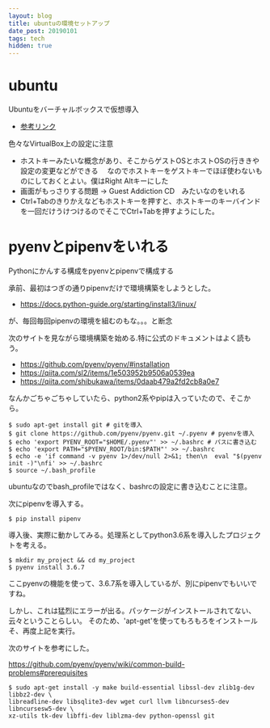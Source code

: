 ```yaml
---
layout: blog
title: ubuntuの環境セットアップ
date_post: 20190101
tags: tech
hidden: true
---
```



# ubuntu
Ubuntuをバーチャルボックスで仮想導入
* [参考リンク](https://qiita.com/pyon_kiti_jp/items/0be8ac17439abf418e48)

色々なVirtualBox上の設定に注意

* ホストキーみたいな概念があり、そこからゲストOSとホストOSの行ききや設定の変更などができる
　なのでホストキーをゲストキーでほぼ使わないものにしておくとよい。僕はRight Altキーにした
* 画面がもっさりする問題 → Guest Addiction CD　みたいなのをいれる
* Ctrl+Tabのきりかえなどもホストキーを押すと、ホストキーのキーバインドを一回だけうけつけるのでそこでCtrl+Tabを押すようにした。


# pyenvとpipenvをいれる
Pythonにかんする構成をpyenvとpipenvで構成する

承前、最初はつぎの通りpipenvだけで環境構築をしようとした。

* https://docs.python-guide.org/starting/install3/linux/

が、毎回毎回pipenvの環境を組むのもな。。。と断念

次のサイトを見ながら環境構築を始める.特に公式のドキュメントはよく読もう。

* https://github.com/pyenv/pyenv/#installation
* https://qiita.com/sl2/items/1e503952b9506a0539ea
* https://qiita.com/shibukawa/items/0daab479a2fd2cb8a0e7

なんかごちゃごちゃしていたら、python2系やpipは入っていたので、そこから。

```
$ sudo apt-get install git # gitを導入
$ git clone https://github.com/pyenv/pyenv.git ~/.pyenv # pyenvを導入
$ echo 'export PYENV_ROOT="$HOME/.pyenv"' >> ~/.bashrc # パスに書き込む
$ echo 'export PATH="$PYENV_ROOT/bin:$PATH"' >> ~/.bashrc
$ echo -e 'if command -v pyenv 1>/dev/null 2>&1; then\n  eval "$(pyenv init -)"\nfi' >> ~/.bashrc
$ source ~/.bash_profile
```
ubuntuなのでbash_profileではなく、bashrcの設定に書き込むことに注意。

次にpipenvを導入する。
```
$ pip install pipenv
```

導入後、実際に動かしてみる。処理系としてpython3.6系を導入したプロジェクトを考える。

```
$ mkdir my_project && cd my_project
$ pyenv install 3.6.7
```

ここpyenvの機能を使って、3.6.7系を導入しているが、別にpipenvでもいいですね。

しかし、これは猛烈にエラーが出る。パッケージがインストールされてない、云々ということらしい。
そのため、'apt-get'を使ってもろもろをインストールそ、再度上記を実行。

次のサイトを参考にした。

https://github.com/pyenv/pyenv/wiki/common-build-problems#prerequisites

```
$ sudo apt-get install -y make build-essential libssl-dev zlib1g-dev libbz2-dev \
libreadline-dev libsqlite3-dev wget curl llvm libncurses5-dev libncursesw5-dev \
xz-utils tk-dev libffi-dev liblzma-dev python-openssl git
```









